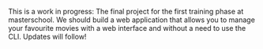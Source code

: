 This is a work in progress: The final project for the first training phase at masterschool. 
We should build a web application that allows you to manage your favourite movies with a 
web interface and without a need to use the CLI. Updates will follow!

